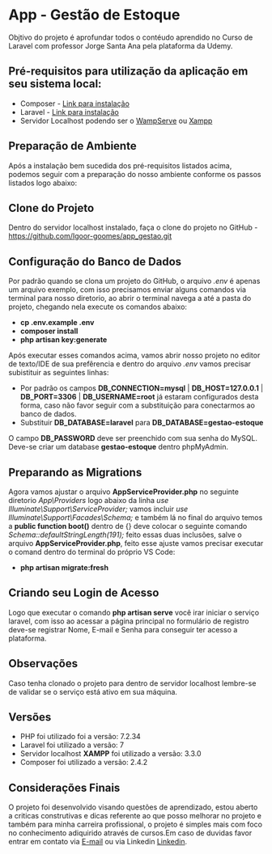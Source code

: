 # App - Gestão de Estoque

Objtivo do projeto é aprofundar todos o contéudo aprendido no Curso de Laravel com professor Jorge Santa Ana pela plataforma da Udemy.

## Pré-requisitos para utilização da aplicação em seu sistema local:
- Composer - [Link para instalação](https://getcomposer.org/download/)
- Laravel - [Link para instalação](https://laravel.com/docs/7.x)
- Servidor Localhost podendo ser o [WampServe](https://www.wampserver.com/en/) ou [Xampp](https://www.apachefriends.org/pt_br/index.html)

## Preparação de Ambiente
Após a instalação bem sucedida dos pré-requisitos listados acima, podemos seguir com a preparação do nosso ambiente conforme os passos listados logo abaixo:

## Clone do Projeto
Dentro do servidor localhost instalado, faça o clone do projeto no GitHub - https://github.com/Igoor-goomes/app_gestao.git

## Configuração do Banco de Dados
Por padrão quando se clona um projeto do GitHub, o arquivo *.env* é apenas um arquivo exemplo, com isso precisamos enviar alguns comandos via terminal para nosso diretorio, ao abrir o terminal navega a até a pasta do projeto, chegando nela execute os comandos abaixo:
- **cp .env.example .env**
- **composer install**
- **php artisan key:generate**

Após executar esses comandos acima, vamos abrir nosso projeto no editor de texto/IDE de sua prefêrencia e dentro do arquivo *.env* vamos precisar subistituir as seguintes linhas:

- Por padrão os campos **DB_CONNECTION=mysql** | **DB_HOST=127.0.0.1** | **DB_PORT=3306** | **DB_USERNAME=root** já estaram configurados desta forma, caso não favor seguir com a substituição para conectarmos ao banco de dados.
- Substituir **DB_DATABASE=laravel** para **DB_DATABASE=gestao-estoque** 

O campo **DB_PASSWORD** deve ser preenchido com sua senha do MySQL. Deve-se criar um database **gestao-estoque** dentro phpMyAdmin.

## Preparando as Migrations
Agora vamos ajustar o arquivo **AppServiceProvider.php** no seguinte diretorio *App\Providers* logo abaixo da linha *use Illuminate\Support\ServiceProvider;* vamos incluir *use Illuminate\Support\Facades\Schema;* e também lá no final do arquivo temos a **public function boot()** dentro de {} deve colocar o seguinte comando *Schema::defaultStringLength(191);* feito essas duas inclusões, salve o arquivo **AppServiceProvider.php**, feito esse ajuste vamos precisar executar o comand dentro do terminal do próprio VS Code:

- **php artisan migrate:fresh**

## Criando seu Login de Acesso
Logo que executar o comando **php artisan serve** você irar iniciar o serviço laravel, com isso ao acessar a página principal no formulário de registro deve-se registrar Nome, E-mail e Senha para conseguir ter acesso a plataforma.

## Observações
Caso tenha clonado o projeto para dentro de servidor localhost lembre-se de validar se o serviço está ativo em sua máquina.

## Versões
- PHP foi utilizado foi a versão: 7.2.34
- Laravel foi utilizado a versão: 7
- Servidor localhost **XAMPP** foi utilizado a versão: 3.3.0
- Composer foi utilizado a versão: 2.4.2

## Considerações Finais
O projeto foi desenvolvido visando questões de aprendizado, estou aberto a criticas construtivas e dicas referente ao que posso melhorar no projeto e também para minha carreira profissional, o projeto é simples mais com foco no conhecimento adiquirido através de cursos.Em caso de duvidas favor entrar em contato via [E-mail](igorgomesdebrito.dev@gmail.com) ou via Linkedin [Linkedin](https://www.linkedin.com/in/igor-gomes-de-brito/).